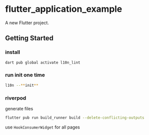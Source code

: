 # flutter_application_example

A new Flutter project.

## Getting Started

### install
```bash
dart pub global activate l10n_lint
```

### run init one time
```bash
l10n --**init**
```



### riverpod
generate files
```bash
flutter pub run build_runner build --delete-conflicting-outputs
```


use `HookConsumerWidget` for all pages